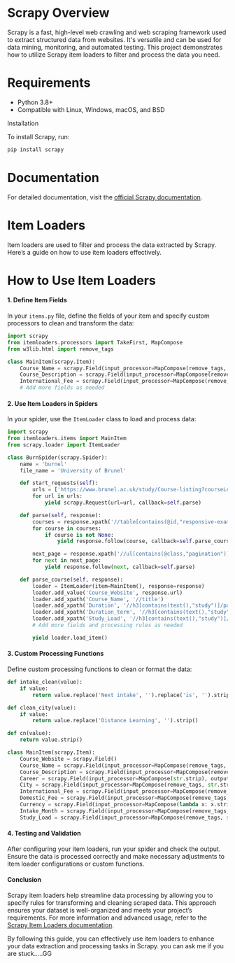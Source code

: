 

<h1>Scrapy Overview</h1>

Scrapy is a fast, high-level web crawling and web scraping framework used to extract structured data from websites. It's versatile and can be used for data mining, monitoring, and automated testing. This project demonstrates how to utilize Scrapy item loaders to filter and process the data you need.

<h1>Requirements</h1>

- Python 3.8+
- Compatible with Linux, Windows, macOS, and BSD

Installation

To install Scrapy, run:

```bash
pip install scrapy
```

<h1>Documentation</h1>

For detailed documentation, visit the [official Scrapy documentation](https://docs.scrapy.org/en/latest/).

<h1>Item Loaders</h1>

Item loaders are used to filter and process the data extracted by Scrapy. Here’s a guide on how to use item loaders effectively.

<h1>How to Use Item Loaders</h1>

<h4>1. Define Item Fields</h4>

   In your `items.py` file, define the fields of your item and specify custom processors to clean and transform the data:

   ```python
   import scrapy
   from itemloaders.processors import TakeFirst, MapCompose
   from w3lib.html import remove_tags

   class MainItem(scrapy.Item):
       Course_Name = scrapy.Field(input_processor=MapCompose(remove_tags, str.strip), output_processor=TakeFirst())
       Course_Description = scrapy.Field(input_processor=MapCompose(remove_tags, str.strip))
       International_Fee = scrapy.Field(input_processor=MapCompose(remove_tags, str.strip, lambda x: x.replace('A$', 'AUD')), output_processor=TakeFirst())
       # Add more fields as needed
   ```

<h4>2. Use Item Loaders in Spiders</h4>

   In your spider, use the `ItemLoader` class to load and process data:

   ```python
   import scrapy
   from itemloaders.items import MainItem
   from scrapy.loader import ItemLoader

   class BurnSpider(scrapy.Spider):
       name = 'burnel'
       file_name = 'University of Brunel'

       def start_requests(self):
           urls = ['https://www.brunel.ac.uk/study/Course-listing?courseLevel=&page=0']
           for url in urls:
               yield scrapy.Request(url=url, callback=self.parse)

       def parse(self, response):
           courses = response.xpath('//table[contains(@id,"responsive-example-table")]//a/@href').getall()
           for course in courses:
               if course is not None:
                   yield response.follow(course, callback=self.parse_course)

           next_page = response.xpath('//ul[contains(@class,"pagination")]//a/@href').getall()
           for next in next_page:
               yield response.follow(next, callback=self.parse)

       def parse_course(self, response):
           loader = ItemLoader(item=MainItem(), response=response)
           loader.add_value('Course_Website', response.url)
           loader.add_xpath('Course_Name', '//title')
           loader.add_xpath('Duration', '//h3[contains(text(),"study")]/parent::div')
           loader.add_xpath('Duration_term', '//h3[contains(text(),"study")]/parent::div')
           loader.add_xpath('Study_Load', '//h3[contains(text(),"study")]/parent::div')
           # Add more fields and processing rules as needed

           yield loader.load_item()
   ```

<h4>3. Custom Processing Functions</h4>

   Define custom processing functions to clean or format the data:

   ```python
   def intake_clean(value):
       if value:
           return value.replace('Next intake', '').replace('is', '').strip()

   def clean_city(value):
       if value:
           return value.replace('Distance Learning', '').strip()

   def cn(value):
       return value.strip()

   class MainItem(scrapy.Item):
       Course_Website = scrapy.Field()
       Course_Name = scrapy.Field(input_processor=MapCompose(remove_tags, str.strip, cn), output_processor=TakeFirst())
       Course_Description = scrapy.Field(input_processor=MapCompose(remove_tags, str.strip))
       Career = scrapy.Field(input_processor=MapCompose(str.strip), output_processor=TakeFirst())
       City = scrapy.Field(input_processor=MapCompose(remove_tags, str.strip, clean_city))
       International_Fee = scrapy.Field(input_processor=MapCompose(remove_tags, str.strip, lambda x: x.replace('A$', 'AUD')), output_processor=TakeFirst())
       Domestic_Fee = scrapy.Field(input_processor=MapCompose(remove_tags, str.strip, lambda x: x.replace('A$', 'AUD')), output_processor=TakeFirst())
       Currency = scrapy.Field(input_processor=MapCompose(lambda x: x.strip()))
       Intake_Month = scrapy.Field(input_processor=MapCompose(remove_tags, str.strip, lambda x: x.strip()))
       Study_Load = scrapy.Field(input_processor=MapCompose(remove_tags, str.strip, lambda x: x.strip()))
   ```

<h4>4. Testing and Validation</h4>

   After configuring your item loaders, run your spider and check the output. Ensure the data is processed correctly and make necessary adjustments to item loader configurations or custom functions.

<h4>Conclusion</h4>

Scrapy item loaders help streamline data processing by allowing you to specify rules for transforming and cleaning scraped data. This approach ensures your dataset is well-organized and meets your project’s requirements. For more information and advanced usage, refer to the [Scrapy Item Loaders documentation](https://docs.scrapy.org/en/latest/topics/loaders.html).

By following this guide, you can effectively use item loaders to enhance your data extraction and processing tasks in Scrapy. you can ask me if you are stuck.....GG
